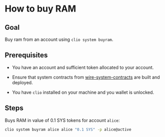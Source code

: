 # How to buy RAM

## Goal

Buy ram from an account using `clio system buyram`.

## Prerequisites

* You have an account and sufficient token allocated to your account.

* Ensure that system contracts from [wire-system-contracts](https://github.com/Wire-Network/wire-system-contracts) are built and deployed.

* You have `clio` installed on your machine and you wallet is unlocked.

## Steps

Buys RAM in value of 0.1 SYS tokens for account `alice`:

```sh
clio system buyram alice alice "0.1 SYS" -p alice@active
```
